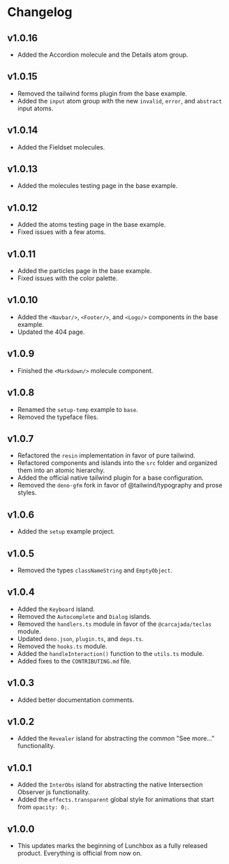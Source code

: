 # Changelog

## v1.0.16

- Added the Accordion molecule and the Details atom group.

## v1.0.15

- Removed the tailwind forms plugin from the base example.
- Added the `input` atom group with the new `invalid`, `error`, and `abstract` input atoms.

## v1.0.14

- Added the Fieldset molecules.

## v1.0.13

- Added the molecules testing page in the base example.

## v1.0.12

- Added the atoms testing page in the base example.
- Fixed issues with a few atoms.

## v1.0.11

- Added the particles page in the base example.
- Fixed issues with the color palette.

## v1.0.10

- Added the `<Navbar/>`, `<Footer/>`, and `<Logo/>` components in the base example.
- Updated the 404 page.

## v1.0.9

- Finished the `<Markdown/>` molecule component.

## v1.0.8

- Renamed the `setup-temp` example to `base`.
- Removed the typeface files.

## v1.0.7

- Refactored the `resin` implementation in favor of pure tailwind.
- Refactored components and islands into the `src` folder and organized them into an atomic hierarchy.
- Added the official native tailwind plugin for a base configuration.
- Removed the `deno-gfm` fork in favor of @tailwind/typography and prose styles.

## v1.0.6

- Added the `setup` example project.

## v1.0.5

- Removed the types `classNameString` and `EmptyObject`.

## v1.0.4

- Added the `Keyboard` island.
- Removed the `Autocomplete` and `Dialog` islands.
- Removed the `handlers.ts` module in favor of the `@carcajada/teclas` module.
- Updated `deno.json`, `plugin.ts`, and `deps.ts`.
- Removed the `hooks.ts` module.
- Added the `handleInteraction()` function to the `utils.ts` module.
- Added fixes to the `CONTRIBUTING.md` file.

## v1.0.3

- Added better documentation comments.

## v1.0.2

- Added the `Revealer` island for abstracting the common "See more..." functionality.

## v1.0.1

- Added the `InterObs` island for abstracting the native Intersection Observer
  js functionality.
- Added the `effects.transparent` global style for animations that start from
  `opacity: 0;`.

## v1.0.0

- This updates marks the beginning of Lunchbox as a fully released product.
  Everything is official from now on.
